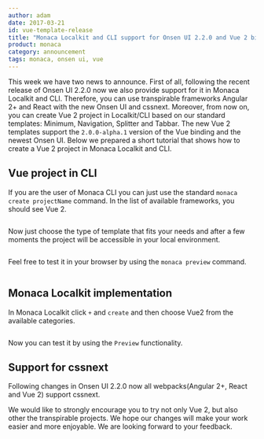 ```yaml
---
author: adam
date: 2017-03-21
id: vue-template-release
title: "Monaca Localkit and CLI support for Onsen UI 2.2.0 and Vue 2 binding"
product: monaca
category: announcement
tags: monaca, onsen ui, vue
---
```


This week we have two news to announce. First of all, following the recent release of Onsen UI 2.2.0 now we also provide support for it in Monaca Localkit and CLI. 
Therefore, you can use transpirable frameworks Angular 2+ and React with the new Onsen UI and cssnext.
Moreover, from now on, you can create Vue 2 project in Localkit/CLI based on our standard templates: Minimum, Navigation, Splitter and Tabbar.
The new Vue 2 templates support the `2.0.0-alpha.1` version of the Vue binding and the newest Onsen UI.
Below we prepared a short tutorial that shows how to create a Vue 2 project in Monaca Localkit and CLI.

## Vue project in CLI
If you are the user of Monaca CLI you can just use the standard `monaca create projectName` command. In the list of available frameworks, you should see Vue 2.

![]()

Now just choose the type of template that fits your needs and after a few moments the project will be accessible in your local environment.

![]()

Feel free to test it in your browser by using the `monaca preview` command.

![]()

## Monaca Localkit implementation
In Monaca Localkit click `+` and `create` and then choose Vue2 from the available categories.

![]()

Now you can test it by using the `Preview` functionality.

## Support for cssnext
Following changes in Onsen UI 2.2.0 now all webpacks(Angular 2+, React and Vue 2) support cssnext.

We would like to strongly encourage you to try not only Vue 2, but also other the transpirable projects. We hope our changes will make your work
easier and more enjoyable. We are looking forward to your feedback.

